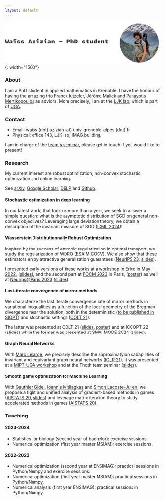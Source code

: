 ```yaml
---
layout: default
---
```

![Banner](assets/picture.jpg){: width="1500"}

<!-- Welcome to [Waïss Azizian](https://wazizian.fr)'s personal website! -->

### About
I am a PhD student in applied mathematics in Grenoble. I have the honour of having the amazing trio [Franck Iutzeler](https://www.iutzeler.org/), [Jérôme Malick](https://membres-ljk.imag.fr/Jerome.Malick/) and [Panayotis Mertikopoulos](https://polaris.imag.fr/panayotis.mertikopoulos/) as adviors. More precisely, I am at the [LJK lab](https://www-ljk.imag.fr/), which is part of [UGA](https://www.univ-grenoble-alpes.fr/).

### Contact
- Email: waiss (dot) azizian (at) univ-grenoble-alpes (dot) fr
- Physical: office 143, LJK lab, IMAG building.

I am in charge of the [team's seminar](https://sites.google.com/view/gorgeous-optim/), please get in touch if you would like to present!



### Research
My current interest are robust optimization, non-convex stochastic optimization and online learning.

See [arXiv](https://arxiv.org/a/azizian_w_1.html), [Google Scholar](https://scholar.google.fr/citations?user=oXxTTe8AAAAJ&hl=fr), [DBLP](https://dblp.org/pid/243/3135.html) and [Github](https://github.com/wazizian).

#### Stochastic optimization in deep learning
In our latest work, that took us more than a year, we seek to answer a simple question: what is the asymptotic distribution of SGD on general non-convex objectives?
Leveraging large deviation theory, we obtain a description of the invariant measure of SGD ([ICML 2024](https://arxiv.org/abs/2406.09241))!

#### Wasserstein Distributionnally Robust Optimization
 Inspired by the success of entropic regularization in optimal transport, we study the regularization of WDRO ([ESAIM COCV](https://arxiv.org/abs/2205.08826)).
 We also show that these estimators enjoy attractive generalization guarantees ([NeurIPS 23](https://arxiv.org/abs/2305.17076), [slides](pdf/slides_neurips_2023.pdf)).

I presented early versions of these works at [a workshop in Erice in May 2022](https://workshopsperice2022.github.io/), ([slides](pdf/slides_sicile.pdf)), and the second part at [FOCM 2023](https://focm2023.org/) in Paris, ([poster](pdf/poster_wdro.pdf)) as well at [Neurips@Paris 2023](https://neuripsinparis.github.io/neurips2023paris/) ([slides](pdf/slides_neurips_in_paris_2023.pdf)).

#### Last-iterate convergence of mirror methods
We characterize the last iterate convergence rate of mirror methods in variational inequalities as a function of the local geometry of the Bregman divergence near the solution, both in the deterministic ([to be published in SIOPT](https://arxiv.org/abs/2211.08043)) and stochastic settings ([COLT 21](https://arxiv.org/abs/2107.01906)).

The latter was presented at COLT 21 ([slides](pdf/slides_colt.pdf), [poster](pdf/poster_colt.pdf)) and at ICCOPT 22 ([slides](pdf/slides_iccopt.pdf)) while the former was presented at SMAI MODE 2024 ([slides](pdf/slides_smai_mode2024.pdf)).

#### Graph Neural Networks
With [Marc Lelarge](https://www.di.ens.fr/~lelarge/), we precisely describe the approximatyion cabapilities of invariant and equivariant graph neural networks ([ICLR 21](https://arxiv.org/abs/2006.15646)). It was presented at a [MIPT-UGA workshop](https://sites.google.com/view/mipt-uga-ai-workshop/home) and at the Thoth team seminar ([slides](pdf/slides_gnn.pdf)).

#### Smooth game optimization for Machine Learning
With [Gauthier Gidel](https://gauthiergidel.github.io/), [Ioannis Mitliagkas](https://mitliagkas.github.io/) and [Simon Lacoste-Julien](https://www.iro.umontreal.ca/~slacoste/), we propose a tight and unified analysis of gradient-based methods in games ([AISTATS 20](https://arxiv.org/abs/1906.05945), [slides](pdf/slides_aistats.pdf)) and leverage matrix iteration theory to study accelerated methods in games ([AISTATS 20](https://arxiv.org/abs/2001.00602)).


### Teaching
#### 2023-2024
- Statistics for biology (second year of bachelor): exercise sessions.
- Numerical optimization (first year master MSIAM): exercise sessions.

#### 2022-2023
- Numerical optimization (second year at ENSIMAG): practical sessions in Python/Numpy and exercise sessions.
- Numerical optimization (first year master MSIAM): practical sessions in Python/Numpy.
- Numerical analysis (first year ENSIMAG): practical sessions in Python/Numpy.
